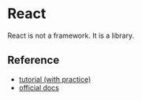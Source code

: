 # React

React is not a framework. It is a library.

## Reference

- [tutorial (with practice)](https://ko.reactjs.org/tutorial/tutorial.html)
- [official docs](https://ko.reactjs.org/docs/getting-started.html)